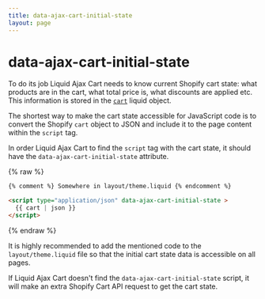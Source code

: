 ```yaml
---
title: data-ajax-cart-initial-state
layout: page
---
```


# data-ajax-cart-initial-state

To do its job Liquid Ajax Cart needs to know current Shopify cart state: what products are in the cart, what total price is, what discounts are applied etc. This information is stored in the [`cart`](https://shopify.dev/api/liquid/objects/cart) liquid object.

The shortest way to make the cart state accessible for JavaScript code is to convert the Shopify `cart` object to JSON and include it to the page content within the `script` tag.

In order Liquid Ajax Cart to find the `script` tag with the cart state, it should have the `data-ajax-cart-initial-state` attribute.

{% raw %}
```html
{% comment %} Somewhere in layout/theme.liquid {% endcomment %}

<script type="application/json" data-ajax-cart-initial-state >
  {{ cart | json }}
</script>
```
{% endraw %}

It is highly recommended to add the mentioned code to the `layout/theme.liquid` file so that the initial cart state data is accessible on all pages.

If Liquid Ajax Cart doesn't find the `data-ajax-cart-initial-state` script, it will make an extra Shopify Cart API request to get the cart state.